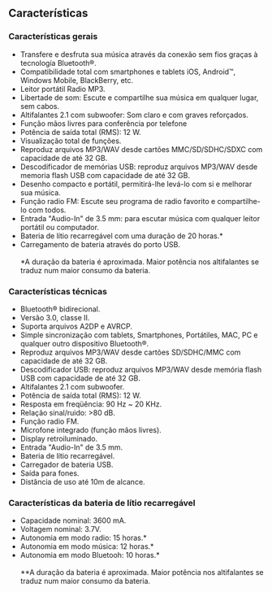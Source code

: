 ## Características

### Características gerais

- Transfere e desfruta sua música através da conexão sem fios graças à tecnología Bluetooth®.
- Compatibilidade total com smartphones e tablets iOS, Android™, Windows Mobile, BlackBerry, etc.
- Leitor portátil Radio MP3.
- Libertade de som: Escute e compartilhe sua música em qualquer lugar, sem cabos.
- Altifalantes 2.1 com subwoofer: Som claro e com graves reforçados.
- Função mãos livres para conferência por telefone
- Potência de saída total (RMS): 12 W.
- Visualização total de funções.
- Reproduz arquivos MP3/WAV desde cartões MMC/SD/SDHC/SDXC com capacidade de até 32 GB.
- Descodificador de memórias USB: reproduz arquivos MP3/WAV desde memoria flash USB com capacidade de até 32 GB.
- Desenho compacto e portátil, permitirá-lhe levá-lo com si e melhorar sua música.
- Função radio FM: Escute seu programa de radio favorito e compartilhe-lo com todos.
- Entrada "Audio-In" de 3.5 mm: para escutar música com qualquer leitor portátil ou computador.
- Bateria de lítio recarregável com uma duração de 20 horas.*
- Carregamento de bateria através do porto USB.
<br/><br/>
*A duração da bateria é aproximada. Maior potência nos altifalantes se traduz num maior consumo da bateria.

### Características técnicas

- Bluetooth® bidirecional.
- Versão 3.0, classe II.
- Suporta arquivos A2DP e AVRCP.
- Simple sincronização com tablets, Smartphones, Portátiles, MAC, PC e qualquer outro dispositivo Bluetooth®.
- Reproduz arquivos MP3/WAV desde cartões SD/SDHC/MMC com capacidade de até 32 GB.
- Descodificador USB: reproduz arquivos MP3/WAV desde memória flash USB com capacidade de até 32 GB.
- Altifalantes 2.1 com subwoofer.
- Potência de saída total (RMS): 12 W.
- Resposta em freqüência: 90 Hz ~ 20 KHz.
- Relação sinal/ruido: >80 dB.
- Função radio FM.
- Microfone integrado (função mãos livres).
- Display retroiluminado.
- Entrada "Audio-In" de 3.5 mm.
- Bateria de lítio recarregável.
- Carregador de bateria USB.
- Saída para fones.
- Distância de uso até 10m de alcance.


### Características da bateria de lítio recarregável

- Capacidade nominal: 3600 mA.
- Voltagem nominal: 3.7V.
- Autonomia em modo radio: 15 horas.*
- Autonomia em modo música: 12 horas.*
- Autonomia em modo Bluetooh: 10 horas.*
<br/><br/>
 **A duração da bateria é aproximada. Maior potência nos altifalantes se traduz num maior consumo da bateria.
